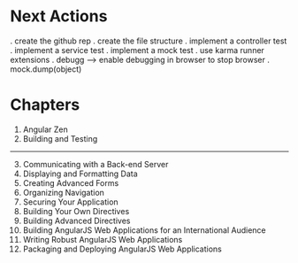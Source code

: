 Next Actions
==========================================================================================
. create the github rep
. create the file structure
. implement a controller test 
. implement a service test
. implement a mock test
. use karma runner extensions
. debugg --> enable debugging in browser to stop browser
. mock.dump(object)

Chapters
==========================================================================================
1. Angular Zen
2. Building and Testing
---
3. Communicating with a Back-end Server
4. Displaying and Formatting Data
5. Creating Advanced Forms
6. Organizing Navigation
7. Securing Your Application
8. Building Your Own Directives
9. Building Advanced Directives
10. Building AngularJS Web Applications for an International Audience
11. Writing Robust AngularJS Web Applications
12. Packaging and Deploying AngularJS Web Applications
